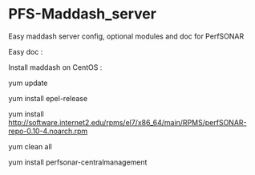 # PFS-Maddash_server
Easy maddash server config, optional modules and doc for PerfSONAR

Easy doc : 

Install maddash on CentOS : 

yum update

yum install epel-release

yum install http://software.internet2.edu/rpms/el7/x86_64/main/RPMS/perfSONAR-repo-0.10-4.noarch.rpm

yum clean all

yum install perfsonar-centralmanagement

